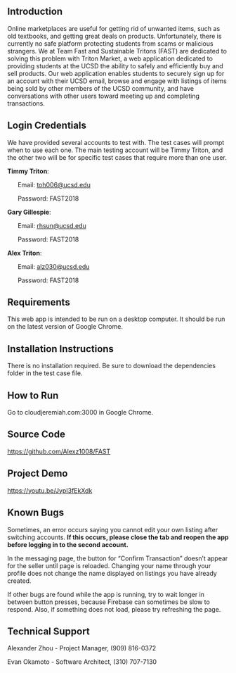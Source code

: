 ## Introduction
Online marketplaces are useful for getting rid of unwanted items, such as old textbooks, and getting great deals on products. Unfortunately, there is currently no safe platform protecting students from scams or malicious strangers. We at Team Fast and Sustainable Tritons (FAST) are dedicated to solving this problem with Triton Market, a web application dedicated to providing students at the UCSD the ability to safely and efficiently buy and sell products. Our web application enables students to securely sign up for an account with their UCSD email, browse and engage with listings of items being sold by other members of the UCSD community, and have conversations with other users toward meeting up and completing transactions.

## Login Credentials
We have provided several accounts to test with.  The test cases will prompt when to use each one.  The main testing account will be Timmy Triton, and the other two will be for specific test cases that require more than one user.

**Timmy Triton**:

&nbsp;&nbsp;&nbsp;&nbsp;&nbsp;&nbsp;Email:  toh006@ucsd.edu

&nbsp;&nbsp;&nbsp;&nbsp;&nbsp;&nbsp;Password: FAST2018

**Gary Gillespie**:

&nbsp;&nbsp;&nbsp;&nbsp;&nbsp;&nbsp;Email: rhsun@ucsd.edu

&nbsp;&nbsp;&nbsp;&nbsp;&nbsp;&nbsp;Password: FAST2018

**Alex Triton**:

&nbsp;&nbsp;&nbsp;&nbsp;&nbsp;&nbsp;Email:  alz030@ucsd.edu

&nbsp;&nbsp;&nbsp;&nbsp;&nbsp;&nbsp;Password: FAST2018

## Requirements
This web app is intended to be run on a desktop computer.  It should be run on the latest version of Google Chrome.

## Installation Instructions
There is no installation required.
Be sure to download the dependencies folder in the test case file.

## How to Run
Go to cloudjeremiah.com:3000 in Google Chrome.

## Source Code
https://github.com/Alexz1008/FAST

## Project Demo
https://youtu.be/JypI3fEkXdk

## Known Bugs
Sometimes, an error occurs saying you cannot edit your own listing after switching accounts.  **If this occurs, please close the tab and reopen the app before logging in to the second account.**

In the messaging page, the button for “Confirm Transaction” doesn’t appear for the seller until page is reloaded.
Changing your name through your profile does not change the name displayed on listings you have already created.

If other bugs are found while the app is running, try to wait longer in between button presses, because Firebase can sometimes be slow to respond.  Also, if something does not load, please try refreshing the page.

## Technical Support
Alexander Zhou - Project Manager, (909) 816-0372

Evan Okamoto - Software Architect, (310) 707-7130
